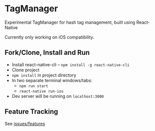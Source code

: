# TagManager

Experimental TagManager for hash tag management, built using React-Native

Currently only working on iOS compatibility.

## Fork/Clone, Install and Run

* Install react-native-cli – `npm install -g react-native-cli`
* Clone project
* `npm install` in project directory
* In two separate terminal windows/tabs:
    - `npm run start`
    - `react-native run-ios`
* Dev server will be running on `localhost:3000`

## Feature Tracking

See [issues/features](https://github.com/oosidat/TagManager/labels/feature)
